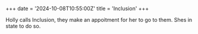 +++
date = '2024-10-08T10:55:00Z'
title = 'Inclusion'
+++

Holly calls Inclusion, they make an appoitment for her to go to them.
Shes in state to do so.
